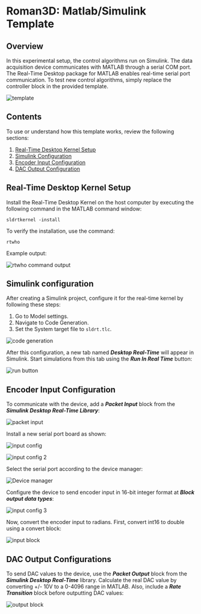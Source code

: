 # Roman3D: Matlab/Simulink Template 

## Overview

In this experimental setup, the control algorithms run on Simulink. The data acquisition device communicates with MATLAB through a serial COM port. The Real-Time Desktop package for MATLAB enables real-time serial port communication. To test new control algorithms, simply replace the controller block in the provided template.

![template](/figs/template.png)

## Contents
To use or understand how this template works, review the following sections:

1. [Real-Time Desktop Kernel Setup](#real-time-desktop-kernel-setup)
2. [Simulink Configuration](#simulink-configuration) 
3. [Encoder Input Configuration](#encoder-input-configuration) 
4. [DAC Output Configuration](#dac-output-configurations)

## Real-Time Desktop Kernel Setup

Install the Real-Time Desktop Kernel on the host computer by executing the following command in the MATLAB command window:
 ```
 sldrtkernel -install
 ```
To verify the installation, use the command:
```
rtwho
```
Example output:

![rtwho command output](/figs/rtwho.png)

## Simulink configuration
After creating a Simulink project, configure it for the real-time kernel by following these steps:

1. Go to Model settings.
2. Navigate to Code Generation.
3. Set the System target file to `sldrt.tlc`.

![code generation](/figs/code_gen.png)

After this configuration, a new tab named ***Desktop Real-Time*** will appear in Simulink. Start simulations from this tab using the ***Run In Real Time*** button:

![run button](/figs/run_real.png)

## Encoder Input Configuration

To communicate with the device, add a ***Packet Input*** block from the ***Simulink Desktop Real-Time Library***:

![packet input](/figs/pac_in.png)

Install a new serial port board as shown:

![input config](/figs/in_config.png) 

![input config 2](/figs/in_config2.png) 

Select the serial port according to the device manager:

![Device manager](/figs/dev_man.png) 

Configure the device to send encoder input in 16-bit integer format at ***Block output data types***:

![input config 3](/figs/in_config3.png) 

Now, convert the encoder input to radians. First, convert int16 to double using a convert block:

![input block](/figs/input.png) 

## DAC Output Configurations

To send DAC values to the device, use the ***Packet Output*** block from the ***Simulink Desktop Real-Time*** library. Calculate the real DAC value by converting +/- 10V to a 0-4096 range in MATLAB. Also, include a ***Rate Transition*** block before outputting DAC values:

![output block](/figs/out_block.png) 